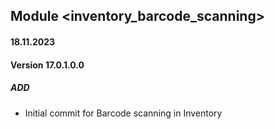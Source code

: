 ## Module <inventory_barcode_scanning>
#### 18.11.2023
#### Version 17.0.1.0.0
##### ADD
- Initial commit for Barcode scanning in Inventory
